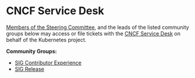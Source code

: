 # CNCF Service Desk

[Members of the Steering Committee], and the leads of the listed community
groups below may access or file tickets with the [CNCF Service Desk] on behalf
of the Kubernetes project.

**Community Groups:**
- [SIG Contributor Experience](https://git.k8s.io/community/sig-contributor-experience#leadership)
- [SIG Release](https://git.k8s.io/community/sig-release#leadership)


[Members of the Steering Committee]: https://git.k8s.io/community/committee-steering#leadership
[CNCF Service Desk]: https://github.com/cncf/servicedesk
